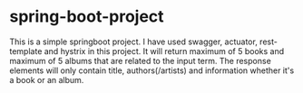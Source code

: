 # spring-boot-project

This is a simple springboot project. I have used swagger, actuator, rest-template and hystrix in this project. It will return maximum of 5 books and maximum of 5 albums that are related to the input term. The response elements will only contain title, authors(/artists) and information whether it's a book or an album.
